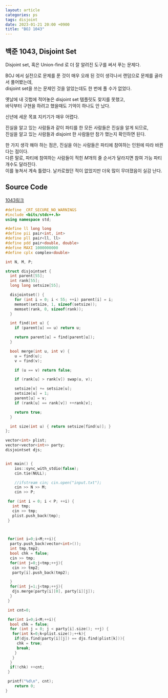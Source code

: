 ```yaml
---
layout: article
categories: ps
tags: disjoint
date: 2023-01-21 20:00 +0900
title: "BOJ 1043"
---
```


## 백준 1043, Disjoint Set

Disjoint set, 혹은 Union-find 로 더 잘 알려진 도구를 써서 푸는 문제다.  

BOJ 에서 실전으로 문제를 푼 것이 매우 오래 된 것이 생각나서 랜덤으로 문제를 골라서 풀어봤는데,  
disjoint set을 쓰는 문제인 것을 알았는데도 한 번에 풀 수가 없었다.  

옛날에 내 깃헙에 적어놓은 disjoint set 템플릿도 찾지를 못했고,  
바닥부터 구현을 하려고 했을때도 기억이 하나도 안 났다.  

신년에 세운 목표 지키기가 매우 어렵다.  

진실을 알고 있는 사람들과 같이 파티를 한 모든 사람들은 진실을 알게 되므로,  
진실을 알고 있는 사람들과 disjoint 한 사람들만 참가 했는지 확인하면 된다.  

한 가지 생각 해야 하는 점은, 진실을 아는 사람들은 파티에 참여하는 인원에 따라 바뀐다는 점이다.  
다른 말로, 파티에 참여하는 사람들이 적힌 $M$개의 줄 순서가 달라지면 참여 가능 파티 개수도 달라진다.  
이를 놓쳐서 계속 틀렸다. 날카로웠던 적이 없었지만 더욱 많이 무뎌졌음이 실감 난다.

## Source Code

[1043링크](https://www.acmicpc.net/problem/1043)

```cpp
#define _CRT_SECURE_NO_WARNINGS
#include <bits/stdc++.h>
using namespace std;

#define ll long long
#define pii pair<int, int>
#define pll pair<ll, ll>
#define pdd pair<double, double>
#define MAXI 1000000000
#define cplx complex<double>

int N, M, P;

struct disjointset {
  int parent[55];
  int rank[55];
  long long setsize[55];

  disjointset() {
    for (int i = 0; i < 55; ++i) parent[i] = i;
    memset(setsize, 1, sizeof(setsize));
    memset(rank, 0, sizeof(rank));
  }

  int find(int u) {
    if (parent[u] == u) return u;

    return parent[u] = find(parent[u]);
  }

  bool merge(int u, int v) {
    u = find(u);
    v = find(v);

    if (u == v) return false;

    if (rank[u] > rank[v]) swap(u, v);

    setsize[v] += setsize[u];
    setsize[u] = 1;
    parent[u] = v;
    if (rank[u] == rank[v]) ++rank[v];

    return true;
  }

  int size(int u) { return setsize[find(u)]; }
};

vector<int> plist;
vector<vector<int>> party;
disjointset djs;


int main() {
    ios::sync_with_stdio(false);
    cin.tie(NULL);

    //ifstream cin; cin.open("input.txt");
    cin >> N >> M;
    cin >> P;

 for (int i = 0; i < P; ++i) {
   int tmp;
   cin >> tmp;
   plist.push_back(tmp);
 }

 

 for(int i=0;i<M;++i){
  party.push_back(vector<int>());
  int tmp,tmp2;
  bool chk = false;
  cin >> tmp;
  for(int j=0;j<tmp;++j){
   cin >> tmp2;
   party[i].push_back(tmp2);

  }
  for(int j=1;j<tmp;++j){
   djs.merge(party[i][0], party[i][j]);
  }
 }

 int cnt=0;

 for(int i=0;i<M;++i){
  bool chk = false;
  for (int j = 0; j < party[i].size(); ++j) {
   for(int k=0;k<plist.size();++k){
    if(djs.find(party[i][j]) == djs.find(plist[k])){
     chk = true;
     break;
    }
   }
  }
  if(!chk) ++cnt;
 }

 printf("%d\n", cnt);
    return 0;
}


```